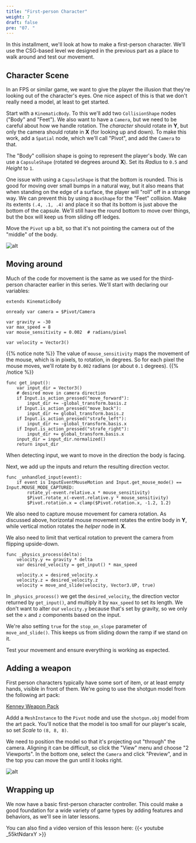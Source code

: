 ```yaml
---
title: "First-person Character"
weight: 7
draft: false
pre: "07. "
---
```


In this installment, we'll look at how to make a first-person character. We'll use the CSG-based level we designed in the previous part as a place to walk   around and test our movement.

## Character Scene

In an FPS or similar game, we want to give the player the illusion that they're
looking out of the character's eyes. One nice aspect of this is that we don't really need a model, at least to get started.

Start with a `KinematicBody`. To this we'll add two `CollisionShape` nodes ("Body" and "Feet"). We also want to have a `Camera`, but we need to be careful about how we handle rotation. The *character* should rotate in **Y**, but only the camera should rotate in **X** (for looking up and down). To make this work, add a `Spatial` node, which we'll call "Pivot", and add the `Camera` to that.

The "Body" collision shape is going to represent the player's body. We can use a `CapsuleShape` (rotated `90` degrees around **X**). Set its _Radius_ to `0.5` and _Height_ to `1`.

One issue with using a `CapsuleShape` is that the bottom is rounded. This is good for moving over small bumps in a natural way, but it also means that when standing on the edge of a surface, the player will "roll" off in a strange way. We can prevent this by using a `BoxShape` for the "Feet" collision. Make its extents `(.4, .1, .4)` and place it so that its bottom is just above the bottom of the capsule. We'll still have the round bottom to move over things, but the box will keep us from sliding off ledges.

Move the `Pivot` up a bit, so that it's not pointing the camera out of the "middle" of the body.

![alt](/3.x/img/3d_07_01.png)

## Moving around

Much of the code for movement is the same as we used for the third-person character earlier in this series. We'll start with declaring our variables:

```gdscript
extends KinematicBody

onready var camera = $Pivot/Camera

var gravity = -30
var max_speed = 8
var mouse_sensitivity = 0.002  # radians/pixel

var velocity = Vector3()
```

{{% notice note %}}
The value of `mouse_sensitivity` maps the movement of the mouse, which is in pixels, to rotation, in degrees. So for each pixel the mouse moves, we'll rotate by `0.002` radians (or about `0.1` degrees).
{{% /notice %}}

```gdscript
func get_input():
    var input_dir = Vector3()
    # desired move in camera direction
    if Input.is_action_pressed("move_forward"):
        input_dir += -global_transform.basis.z
    if Input.is_action_pressed("move_back"):
        input_dir += global_transform.basis.z
    if Input.is_action_pressed("strafe_left"):
        input_dir += -global_transform.basis.x
    if Input.is_action_pressed("strafe_right"):
        input_dir += global_transform.basis.x
    input_dir = input_dir.normalized()
    return input_dir
```

When detecting input, we want to move in the direction the body is facing.

Next, we add up the inputs and return the resulting direction vector.

```gdscript
func _unhandled_input(event):
    if event is InputEventMouseMotion and Input.get_mouse_mode() == Input.MOUSE_MODE_CAPTURED:
        rotate_y(-event.relative.x * mouse_sensitivity)
        $Pivot.rotate_x(-event.relative.y * mouse_sensitivity)
        $Pivot.rotation.x = clamp($Pivot.rotation.x, -1.2, 1.2)
```

We also need to capture mouse movement for camera rotation. As discussed above, horizontal mouse movement rotates the entire body in **Y**, while vertical motion rotates the *helper* node in **X**.

We also need to limit that vertical rotation to prevent the camera from flipping upside-down.

```gdscript
func _physics_process(delta):
    velocity.y += gravity * delta
    var desired_velocity = get_input() * max_speed

    velocity.x = desired_velocity.x
    velocity.z = desired_velocity.z
    velocity = move_and_slide(velocity, Vector3.UP, true)
```

In `_physics_process()` we get the `desired_velocity`, the direction vector returned by `get_input()`, and multiply it by `max_speed` to set its length. We don't want to alter our `velocity.y` because that's set by gravity, so we only set the `x` and `z` components based on the input.

We're also setting `true` for the `stop_on_slope` parameter of `move_and_slide()`. This keeps us from sliding down the ramp if we stand on it.

Test your movement and ensure everything is working as expected.

## Adding a weapon

First person characters typically have some sort of item, or at least empty hands, visible in front of them. We're going to use the shotgun model from the following art pack:

[Kenney Weapon Pack](https://kenney.nl/assets/weapon-pack)

Addd a `MeshInstance` to the `Pivot` node and use the `shotgun.obj` model from the art pack. You'll notice that the model is too small for our player's scale, so set _Scale_ to `(8, 8, 8)`.

We need to position the model so that it's projecting out "through" the camera. Aligning it can be difficult, so click the "View" menu and choose "2 Viewports". In the bottom one, select the `Camera` and click "Preview", and in the top you can move the gun until it looks right.

![alt](/3.x/img/3d_07_02.png)

## Wrapping up

We now have a basic first-person character controller. This could make a good foundation for a wide variety of game types by adding features and behaviors, as we'll see in later lessons.

You can also find a video version of this lesson here:
{{< youtube _55ktNdarxY >}}
